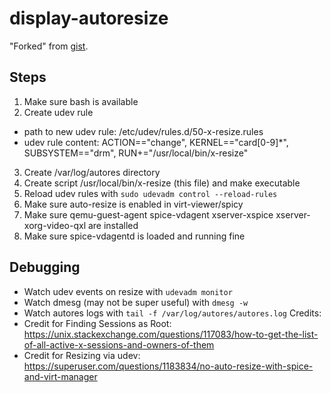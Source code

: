 # display-autoresize

"Forked" from [gist](https://gist.github.com/IngoMeyer441/84cf1e40fa756a9c3e6c8d9e38ee9b6f).

## Steps

1) Make sure bash is available
2) Create udev rule
- path to new udev rule: /etc/udev/rules.d/50-x-resize.rules
- udev rule content:
  ACTION=="change", KERNEL=="card[0-9]*", SUBSYSTEM=="drm", RUN+="/usr/local/bin/x-resize"
3) Create /var/log/autores directory
4) Create script /usr/local/bin/x-resize (this file) and make executable
5) Reload udev rules with `sudo udevadm control --reload-rules`
6) Make sure auto-resize is enabled in virt-viewer/spicy
7) Make sure qemu-guest-agent spice-vdagent xserver-xspice xserver-xorg-video-qxl  are installed
8) Make sure spice-vdagentd is loaded and running fine

## Debugging

- Watch udev events on resize with `udevadm monitor`
- Watch dmesg (may not be super useful) with `dmesg -w`
- Watch autores logs with `tail -f /var/log/autores/autores.log`
  Credits:
- Credit for Finding Sessions as Root: https://unix.stackexchange.com/questions/117083/how-to-get-the-list-of-all-active-x-sessions-and-owners-of-them
- Credit for Resizing via udev: https://superuser.com/questions/1183834/no-auto-resize-with-spice-and-virt-manager
